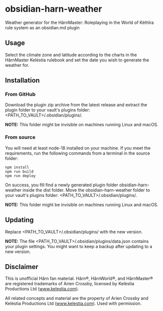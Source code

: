 # obsidian-harn-weather
Weather generator for the HârnMaster: Roleplaying in the World of Kèthîra rule system as an obsidian.md plugin

## Usage

Select the climate zone and latitude according to the charts in the HârnMaster Keléstia rulebook and set the date you wish to generate the weather for.

## Installation
### From GitHub

Download the plugin zip archive from the latest release and extract the plugin folder to your vault's plugins folder: <PATH_TO_VAULT>/.obsidian/plugins/.

**NOTE:** This folder might be invisible on machines running Linux and macOS.

### From source

You will need at least node-18 installed on your machine. If you meet the requirements, run the following commands from a terminal in the source folder:

```
npm install
npm run build
npm run deploy
```

On success, you fill find a newly generated plugin folder obsidian-harn-weather inside the dist folder. Move the obsidian-harn-weather folder to your vault's plugins folder: <PATH_TO_VAULT>/.obsidian/plugins/.

**NOTE:** This folder might be invisible on machines running Linux and macOS.

## Updating

Replace <PATH_TO_VAULT>/.obsidian/plugins/ with the new version.

**NOTE:** The file <PATH_TO_VAULT>/.obsidian/plugins/data.json contains your plugin settings. You might want to keep a backup after updating to a new version.

## Disclaimer

This is unofficial Hârn fan material. Hârn®, HârnWorld®, and HârnMaster® are registered trademarks of Arien Crossby, licensed by Keléstia Productions Ltd (www.kelestia.com).

All related concepts and material are the property of Arien Crossby and Keléstia Productions Ltd (www.kelestia.com). Used with permission.
